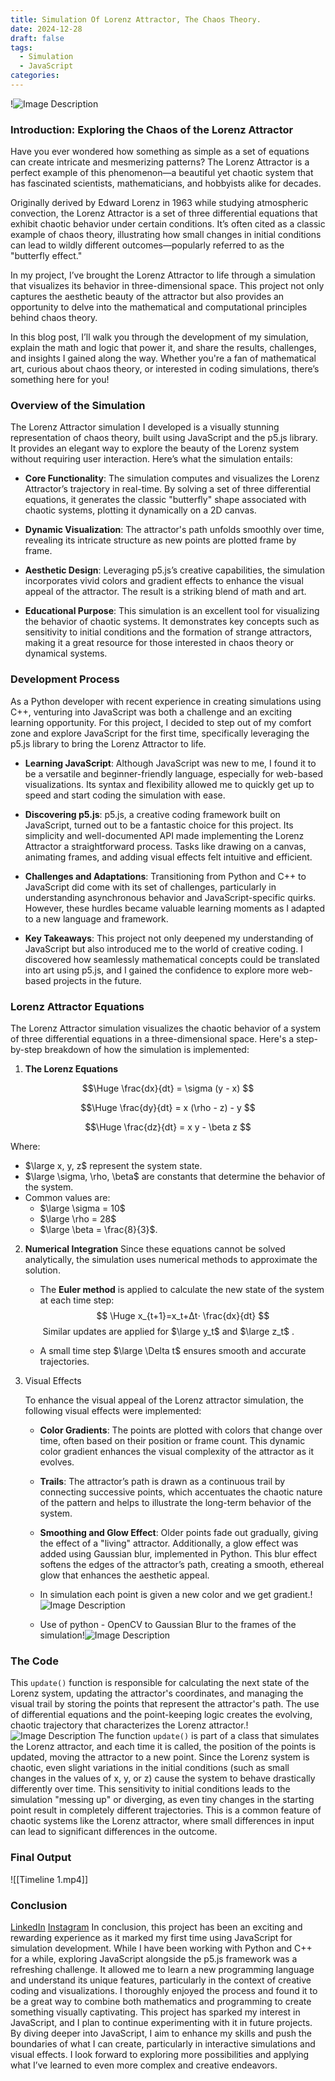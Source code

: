 ```yaml
---
title: Simulation Of Lorenz Attractor, The Chaos Theory.
date: 2024-12-28
draft: false
tags:
  - Simulation
  - JavaScript
categories:
---
```

!![Image Description](/images/Thumbnail.png)
### **Introduction: Exploring the Chaos of the Lorenz Attractor**
Have you ever wondered how something as simple as a set of equations can create intricate and mesmerizing patterns? The Lorenz Attractor is a perfect example of this phenomenon—a beautiful yet chaotic system that has fascinated scientists, mathematicians, and hobbyists alike for decades.

Originally derived by Edward Lorenz in 1963 while studying atmospheric convection, the Lorenz Attractor is a set of three differential equations that exhibit chaotic behavior under certain conditions. It’s often cited as a classic example of chaos theory, illustrating how small changes in initial conditions can lead to wildly different outcomes—popularly referred to as the "butterfly effect."

In my project, I’ve brought the Lorenz Attractor to life through a simulation that visualizes its behavior in three-dimensional space. This project not only captures the aesthetic beauty of the attractor but also provides an opportunity to delve into the mathematical and computational principles behind chaos theory.

In this blog post, I’ll walk you through the development of my simulation, explain the math and logic that power it, and share the results, challenges, and insights I gained along the way. Whether you're a fan of mathematical art, curious about chaos theory, or interested in coding simulations, there’s something here for you!

### **Overview of the Simulation**

The Lorenz Attractor simulation I developed is a visually stunning representation of chaos theory, built using JavaScript and the p5.js library. It provides an elegant way to explore the beauty of the Lorenz system without requiring user interaction. Here’s what the simulation entails:

- **Core Functionality**: The simulation computes and visualizes the Lorenz Attractor’s trajectory in real-time. By solving a set of three differential equations, it generates the classic "butterfly" shape associated with chaotic systems, plotting it dynamically on a 2D canvas.
    
- **Dynamic Visualization**: The attractor's path unfolds smoothly over time, revealing its intricate structure as new points are plotted frame by frame.
    
- **Aesthetic Design**: Leveraging p5.js’s creative capabilities, the simulation incorporates vivid colors and gradient effects to enhance the visual appeal of the attractor. The result is a striking blend of math and art.
    
- **Educational Purpose**: This simulation is an excellent tool for visualizing the behavior of chaotic systems. It demonstrates key concepts such as sensitivity to initial conditions and the formation of strange attractors, making it a great resource for those interested in chaos theory or dynamical systems.

### **Development Process**

As a Python developer with recent experience in creating simulations using C++, venturing into JavaScript was both a challenge and an exciting learning opportunity. For this project, I decided to step out of my comfort zone and explore JavaScript for the first time, specifically leveraging the p5.js library to bring the Lorenz Attractor to life.

- **Learning JavaScript**: Although JavaScript was new to me, I found it to be a versatile and beginner-friendly language, especially for web-based visualizations. Its syntax and flexibility allowed me to quickly get up to speed and start coding the simulation with ease.
    
- **Discovering p5.js**: p5.js, a creative coding framework built on JavaScript, turned out to be a fantastic choice for this project. Its simplicity and well-documented API made implementing the Lorenz Attractor a straightforward process. Tasks like drawing on a canvas, animating frames, and adding visual effects felt intuitive and efficient.
    
- **Challenges and Adaptations**: Transitioning from Python and C++ to JavaScript did come with its set of challenges, particularly in understanding asynchronous behavior and JavaScript-specific quirks. However, these hurdles became valuable learning moments as I adapted to a new language and framework.
    
- **Key Takeaways**: This project not only deepened my understanding of JavaScript but also introduced me to the world of creative coding. I discovered how seamlessly mathematical concepts could be translated into art using p5.js, and I gained the confidence to explore more web-based projects in the future.

### **Lorenz Attractor Equations**

The Lorenz Attractor simulation visualizes the chaotic behavior of a system of three differential equations in a three-dimensional space. Here's a step-by-step breakdown of how the simulation is implemented:
1. **The Lorenz Equations**

$$\Huge \frac{dx}{dt} = \sigma (y - x) $$

$$\Huge \frac{dy}{dt} = x (\rho - z) - y $$

$$\Huge \frac{dz}{dt} = x y - \beta z $$

Where:
-  $\large x, y, z$ represent the system state.
-  $\large \sigma, \rho, \beta$ are constants that determine the behavior of the system.
- Common values are:
  - $\large \sigma = 10$
  - $\large \rho = 28$
  - $\large \beta = \frac{8}{3}$.
2. **Numerical Integration**
	Since these equations cannot be solved analytically, the simulation uses numerical methods to approximate the solution.
	- The **Euler method** is applied to calculate the new state of the system at each time step: $$ \Huge x_{t+1}=x_t+Δt⋅ \frac{dx}{dt} $$​ 
	Similar updates are applied for $\large y_t$​ and $\large z_t​$ .
	
	- A small time step $\large \Delta t$ ensures smooth and accurate trajectories.
3. Visual Effects

	To enhance the visual appeal of the Lorenz attractor simulation, the following visual effects were implemented:
	
	- **Color Gradients**: The points are plotted with colors that change over time, often based on their position or frame count. This dynamic color gradient enhances the visual complexity of the attractor as it evolves.
	    
	- **Trails**: The attractor’s path is drawn as a continuous trail by connecting successive points, which accentuates the chaotic nature of the pattern and helps to illustrate the long-term behavior of the system.
	    
	- **Smoothing and Glow Effect**: Older points fade out gradually, giving the effect of a "living" attractor. Additionally, a glow effect was added using Gaussian blur, implemented in Python. This blur effect softens the edges of the attractor’s path, creating a smooth, ethereal glow that enhances the aesthetic appeal.
	
	- In simulation each point is given a new color and we get gradient.!![Image Description](/images/code1.png)
	
	- Use of python - OpenCV to Gaussian Blur to the frames of the simulation!![Image Description](/images/code.png)

### **The Code**
This `update()` function is responsible for calculating the next state of the Lorenz system, updating the attractor's coordinates, and managing the visual trail by storing the points that represent the attractor's path. The use of differential equations and the point-keeping logic creates the evolving, chaotic trajectory that characterizes the Lorenz attractor.!![Image Description](/images/code2.png)
The function `update()` is part of a class that simulates the Lorenz attractor, and each time it is called, the position of the points is updated, moving the attractor to a new point. Since the Lorenz system is chaotic, even slight variations in the initial conditions (such as small changes in the values of x, y, or z) cause the system to behave drastically differently over time. This sensitivity to initial conditions leads to the simulation "messing up" or diverging, as even tiny changes in the starting point result in completely different trajectories. This is a common feature of chaotic systems like the Lorenz attractor, where small differences in input can lead to significant differences in the outcome.

### **Final Output**
![[Timeline 1.mp4]]

### **Conclusion**
[LinkedIn](https://www.linkedin.com/posts/tarun-kumar-s-676a74267_programming-coding-softwareengineering-activity-7278391830298181634-pLnV?utm_source=share&utm_medium=member_desktop) [Instagram](https://www.instagram.com/reel/DEFUrMWB5Of/?utm_source=ig_web_copy_link) 
In conclusion, this project has been an exciting and rewarding experience as it marked my first time using JavaScript for simulation development. While I have been working with Python and C++ for a while, exploring JavaScript alongside the p5.js framework was a refreshing challenge. It allowed me to learn a new programming language and understand its unique features, particularly in the context of creative coding and visualizations. I thoroughly enjoyed the process and found it to be a great way to combine both mathematics and programming to create something visually captivating. This project has sparked my interest in JavaScript, and I plan to continue experimenting with it in future projects. By diving deeper into JavaScript, I aim to enhance my skills and push the boundaries of what I can create, particularly in interactive simulations and visual effects. I look forward to exploring more possibilities and applying what I’ve learned to even more complex and creative endeavors.
